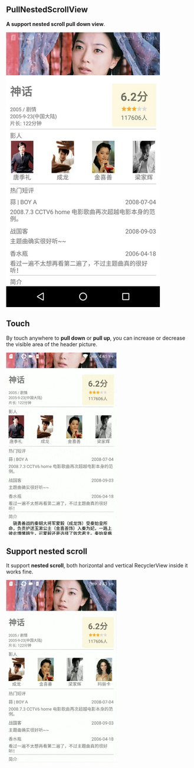 ## PullNestedScrollView

**A support nested scroll pull down view**.

![Preview](https://github.com/zxixia/PullNestedScrollView/blob/master/_assets/preview.jpg?raw=true)

## Touch

By touch anywhere to **pull down** or **pull up**, you can increase or decrease the visible area of the header picture.

![default](https://github.com/zxixia/PullNestedScrollView/blob/master/_assets/default.gif?raw=true)

## Support nested scroll

It support **nested scroll**, both horizontal and vertical RecyclerView inside it works fine.

![vertical](https://github.com/zxixia/PullNestedScrollView/blob/master/_assets/vertical.gif?raw=true)